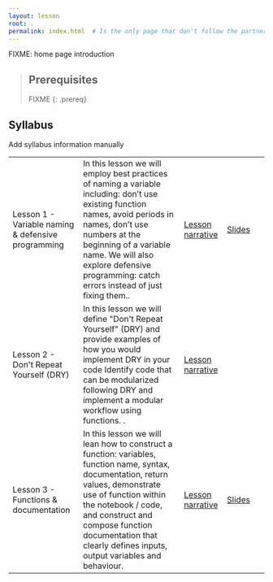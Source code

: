 ```yaml
---
layout: lesson
root: .
permalink: index.html  # Is the only page that don't follow the partner /:path/index.html
---
```

FIXME: home page introduction

> ## Prerequisites
>
> FIXME
{: .prereq}

## Syllabus

Add syllabus information manually

<!-- table template provided -->

<!-- For each lesson module, add relevant links for slides, lesson narrative (instructor notebook), and student notebook. -->

<table class="table table-striped">

<tr>      
      <td class="col-md-3"> 
Lesson 1 - Variable naming & defensive programming 
      </td>
      <td class="col-md-5"> 
In this lesson we will employ best practices of naming a variable including: don’t use existing function names, avoid periods in names, don’t use numbers at the beginning of a variable name. We will also explore defensive programming: catch errors instead of just fixing them..
      </td>
      <td class="col-md-2">
<a href="https://github.com/Reproducible-Science-Curriculum/automation-RR-Jupyter/blob/gh-pages/notebooks/Automation_Lesson1_Intro_Instructor_Notes.ipynb">Lesson narrative</a>
      </td>
      <td class="col-md-2">
<a href="./link-to-slides">Slides</a>
      </td>
      <td class="col-md-2">
<!--<a href="./link-to-student-notebook">Student notebook</a>-->
       </td>

</tr>

<tr>
      <td class="col-md-3">
Lesson 2 - Don't Repeat Yourself (DRY)
      </td>
      <td class="col-md-5">
In this lesson we will define "Don't Repeat Yourself" (DRY) and provide examples of how you would implement DRY in your code
Identify code that can be modularized following DRY and implement a modular workflow using functions.
.
      </td>
      <td class="col-md-2">
<a href="https://github.com/Reproducible-Science-Curriculum/automation-RR-Jupyter/blob/gh-pages/notebooks/Automation_Lesson1_Intro_Instructor_Notes.ipynb">Lesson narrative</a>
      </td>
      <td class="col-md-2">
      &nbsp;
      </td>
      <td class="col-md-2">
      &nbsp;
       </td>

</tr>

<tr>      
      <td class="col-md-3"> 
Lesson 3 - Functions & documentation 
      </td>
      <td class="col-md-5"> 
In this lesson we will lean how to construct a function: variables, function name, syntax, documentation, return values, demonstrate use of function within the notebook / code, and construct and compose function documentation that clearly defines inputs, output variables and behaviour.
      </td>
      <td class="col-md-2">
<a href="https://github.com/Reproducible-Science-Curriculum/automation-RR-Jupyter/blob/gh-pages/notebooks/Automation_Lesson1_Intro_Instructor_Notes.ipynb">Lesson narrative</a>
      </td>
      <td class="col-md-2">
<a href="./link-to-slides">Slides</a>
      </td>
      <td class="col-md-2">
<!--<a href="./link-to-student-notebook">Student notebook</a>-->
       </td>

</tr>


</table>

